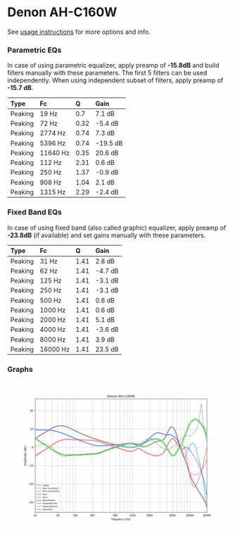 # Denon AH-C160W
See [usage instructions](https://github.com/jaakkopasanen/AutoEq#usage) for more options and info.

### Parametric EQs
In case of using parametric equalizer, apply preamp of **-15.8dB** and build filters manually
with these parameters. The first 5 filters can be used independently.
When using independent subset of filters, apply preamp of **-15.7 dB**.

| Type    | Fc       |    Q | Gain     |
|:--------|:---------|:-----|:---------|
| Peaking | 19 Hz    | 0.7  | 7.1 dB   |
| Peaking | 72 Hz    | 0.32 | -5.4 dB  |
| Peaking | 2774 Hz  | 0.74 | 7.3 dB   |
| Peaking | 5396 Hz  | 0.74 | -19.5 dB |
| Peaking | 11640 Hz | 0.35 | 20.6 dB  |
| Peaking | 112 Hz   | 2.31 | 0.6 dB   |
| Peaking | 250 Hz   | 1.37 | -0.9 dB  |
| Peaking | 908 Hz   | 1.04 | 2.1 dB   |
| Peaking | 1315 Hz  | 2.29 | -2.4 dB  |

### Fixed Band EQs
In case of using fixed band (also called graphic) equalizer, apply preamp of **-23.8dB**
(if available) and set gains manually with these parameters.

| Type    | Fc       |    Q | Gain    |
|:--------|:---------|:-----|:--------|
| Peaking | 31 Hz    | 1.41 | 2.8 dB  |
| Peaking | 62 Hz    | 1.41 | -4.7 dB |
| Peaking | 125 Hz   | 1.41 | -3.1 dB |
| Peaking | 250 Hz   | 1.41 | -3.1 dB |
| Peaking | 500 Hz   | 1.41 | 0.6 dB  |
| Peaking | 1000 Hz  | 1.41 | 0.6 dB  |
| Peaking | 2000 Hz  | 1.41 | 5.1 dB  |
| Peaking | 4000 Hz  | 1.41 | -3.6 dB |
| Peaking | 8000 Hz  | 1.41 | 3.9 dB  |
| Peaking | 16000 Hz | 1.41 | 23.5 dB |

### Graphs
![](./Denon%20AH-C160W.png)